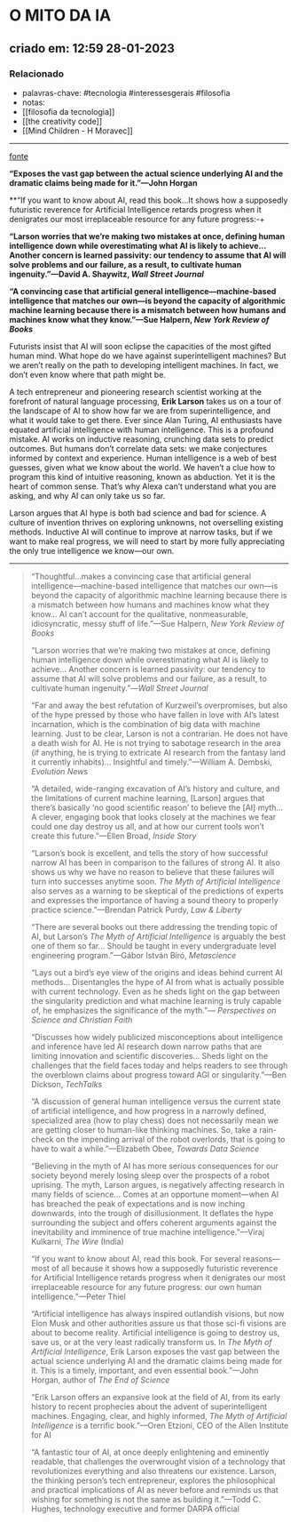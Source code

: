 # O MITO DA IA

## criado em: 12:59 28-01-2023

### Relacionado

- palavras-chave: #tecnologia #interessesgerais #filosofia 
- notas: 
- [[filosofia da tecnologia]]
- [[the creativity code]]
- [[Mind Children - H Moravec]]
---

[fonte](https://www.hup.harvard.edu/catalog.php?isbn=9780674278660&content=reviews)

**“Exposes the vast gap between the actual science underlying AI and the dramatic claims being made for it.”—John Horgan**

**“If you want to know about AI, read this book…It shows how a supposedly futuristic reverence for Artificial Intelligence retards progress when it denigrates our most irreplaceable resource for any future progress:-+

**“Larson worries that we’re making two mistakes at once, defining human intelligence down while overestimating what AI is likely to achieve…Another concern is learned passivity: our tendency to assume that AI will solve problems and our failure, as a result, to cultivate human ingenuity.”—David A. Shaywitz, _Wall Street Journal_**

**“A convincing case that artificial general intelligence—machine-based intelligence that matches our own—is beyond the capacity of algorithmic machine learning because there is a mismatch between how humans and machines know what they know.”—Sue Halpern, _New York Review of Books_**

Futurists insist that AI will soon eclipse the capacities of the most gifted human mind. What hope do we have against superintelligent machines? But we aren’t really on the path to developing intelligent machines. In fact, we don’t even know where that path might be.

A tech entrepreneur and pioneering research scientist working at the forefront of natural language processing, **Erik Larson** takes us on a tour of the landscape of AI to show how far we are from superintelligence, and what it would take to get there. Ever since Alan Turing, AI enthusiasts have equated artificial intelligence with human intelligence. This is a profound mistake. AI works on inductive reasoning, crunching data sets to predict outcomes. But humans don’t correlate data sets: we make conjectures informed by context and experience. Human intelligence is a web of best guesses, given what we know about the world. We haven’t a clue how to program this kind of intuitive reasoning, known as abduction. Yet it is the heart of common sense. That’s why Alexa can’t understand what you are asking, and why AI can only take us so far.

Larson argues that AI hype is both bad science and bad for science. A culture of invention thrives on exploring unknowns, not overselling existing methods. Inductive AI will continue to improve at narrow tasks, but if we want to make real progress, we will need to start by more fully appreciating the only true intelligence we know—our own.

---

> “Thoughtful…makes a convincing case that artificial general intelligence—machine-based intelligence that matches our own—is beyond the capacity of algorithmic machine learning because there is a mismatch between how humans and machines know what they know… AI can’t account for the qualitative, nonmeasurable, idiosyncratic, messy stuff of life.”—Sue Halpern, _New York Review of Books_
> 
> “Larson worries that we’re making two mistakes at once, defining human intelligence down while overestimating what AI is likely to achieve… Another concern is learned passivity: our tendency to assume that AI will solve problems and our failure, as a result, to cultivate human ingenuity.”—_Wall Street Journal_
> 
> “Far and away the best refutation of Kurzweil’s overpromises, but also of the hype pressed by those who have fallen in love with AI’s latest incarnation, which is the combination of big data with machine learning. Just to be clear, Larson is not a contrarian. He does not have a death wish for AI. He is not trying to sabotage research in the area (if anything, he is trying to extricate AI research from the fantasy land it currently inhabits)… Insightful and timely.”—William A. Dembski, _Evolution News_
> 
> “A detailed, wide-ranging excavation of AI’s history and culture, and the limitations of current machine learning, [Larson] argues that there’s basically ‘no good scientific reason’ to believe the [AI] myth… A clever, engaging book that looks closely at the machines we fear could one day destroy us all, and at how our current tools won’t create this future.”—Ellen Broad, _Inside Story_
> 
> “Larson’s book is excellent, and tells the story of how successful narrow AI has been in comparison to the failures of strong AI. It also shows us why we have no reason to believe that these failures will turn into successes anytime soon. _The Myth of Artificial Intelligence_ also serves as a warning to be skeptical of the predictions of experts and expresses the importance of having a sound theory to properly practice science.”—Brendan Patrick Purdy, _Law & Liberty_
> 
> “There are several books out there addressing the trending topic of AI, but Larson’s _The Myth of Artificial Intelligence_ is arguably the best one of them so far… Should be taught in every undergraduate level engineering program.”—Gábor István Bíró, _Metascience_
> 
> “Lays out a bird’s eye view of the origins and ideas behind current AI methods… Disentangles the hype of AI from what is actually possible with current technology. Even as he sheds light on the gap between the singularity prediction and what machine learning is truly capable of, he emphasizes the significance of the myth.”— _Perspectives on Science and Christian Faith_
> 
> “Discusses how widely publicized misconceptions about intelligence and inference have led AI research down narrow paths that are limiting innovation and scientific discoveries… Sheds light on the challenges that the field faces today and helps readers to see through the overblown claims about progress toward AGI or singularity.”—Ben Dickson, _TechTalks_
> 
> “A discussion of general human intelligence versus the current state of artificial intelligence, and how progress in a narrowly defined, specialized area (how to play chess) does not necessarily mean we are getting closer to human-like thinking machines. So, take a rain-check on the impending arrival of the robot overlords, that is going to have to wait a while.”—Elizabeth Obee, _Towards Data Science_
> 
> “Believing in the myth of AI has more serious consequences for our society beyond merely losing sleep over the prospects of a robot uprising. The myth, Larson argues, is negatively affecting research in many fields of science… Comes at an opportune moment—when AI has breached the peak of expectations and is now inching downwards, into the trough of disillusionment. It deflates the hype surrounding the subject and offers coherent arguments against the inevitability and imminence of true machine intelligence.”—Viraj Kulkarni, _The Wire_ (India)
> 
> “If you want to know about AI, read this book. For several reasons—most of all because it shows how a supposedly futuristic reverence for Artificial Intelligence retards progress when it denigrates our most irreplaceable resource for any future progress: our own human intelligence.”—Peter Thiel
> 
> “Artificial intelligence has always inspired outlandish visions, but now Elon Musk and other authorities assure us that those sci-fi visions are about to become reality. Artificial intelligence is going to destroy us, save us, or at the very least radically transform us. In _The Myth of Artificial Intelligence_, Erik Larson exposes the vast gap between the actual science underlying AI and the dramatic claims being made for it. This is a timely, important, and even essential book.”—John Horgan, author of _The End of Science_
> 
> “Erik Larson offers an expansive look at the field of AI, from its early history to recent prophecies about the advent of superintelligent machines. Engaging, clear, and highly informed, _The Myth of Artificial Intelligence_ is a terrific book.”—Oren Etzioni, CEO of the Allen Institute for AI
> 
> “A fantastic tour of AI, at once deeply enlightening and eminently readable, that challenges the overwrought vision of a technology that revolutionizes everything and also threatens our existence. Larson, the thinking person’s tech entrepreneur, explores the philosophical and practical implications of AI as never before and reminds us that wishing for something is not the same as building it.”—Todd C. Hughes, technology executive and former DARPA official